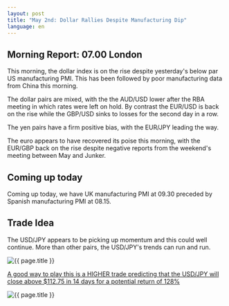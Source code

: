 ```yaml
---
layout: post
title: "May 2nd: Dollar Rallies Despite Manufacturing Dip"
language: en
---
```

## Morning Report: 07.00 London

This morning, the dollar index is on the rise despite yesterday's below par US manufacturing PMI. This has been followed by poor manufacturing data from China this morning.

The dollar pairs are mixed, with the the AUD/USD lower after the RBA meeting in which rates were left on hold. By contrast the EUR/USD is back on the rise while the GBP/USD sinks to losses for the second day in a row. 

The yen pairs have a firm positive bias, with the EUR/JPY leading the way. 

The euro appears to have recovered its poise this morning, with the EUR/GBP back on the rise despite negative reports from the weekend's meeting between May and Junker.


## Coming up today

Coming up today, we have UK manufacturing PMI at 09.30 preceded by Spanish manufacturing PMI at 08.15. 


## Trade Idea

The USD/JPY appears to be picking up momentum and this could well continue. More than other pairs, the USD/JPY's trends can run and run. 

<img class="post-image" src="{{ site.url }}/images/02-05-2017 08-02-19.jpg" alt="{{ page.title }}" title="{{ page.title }}">

<a href="%LINK%%?currency=GBP&market=major_pairs&duration_amount=14&duration_units=d&amount=10&amount_type=payout&expiry_type=duration&underlying=frxUSDJPY&formname=higherlower&barrier=112.75" target="_blank">A good way to play this is a HIGHER trade predicting that the USD/JPY will close above $112.75 in 14 days for a potential return of 128%</a>

<img class="post-image" src="{{ site.url }}/images/02-05-2017 08-03-37.jpg" alt="{{ page.title }}" title="{{ page.title }}">